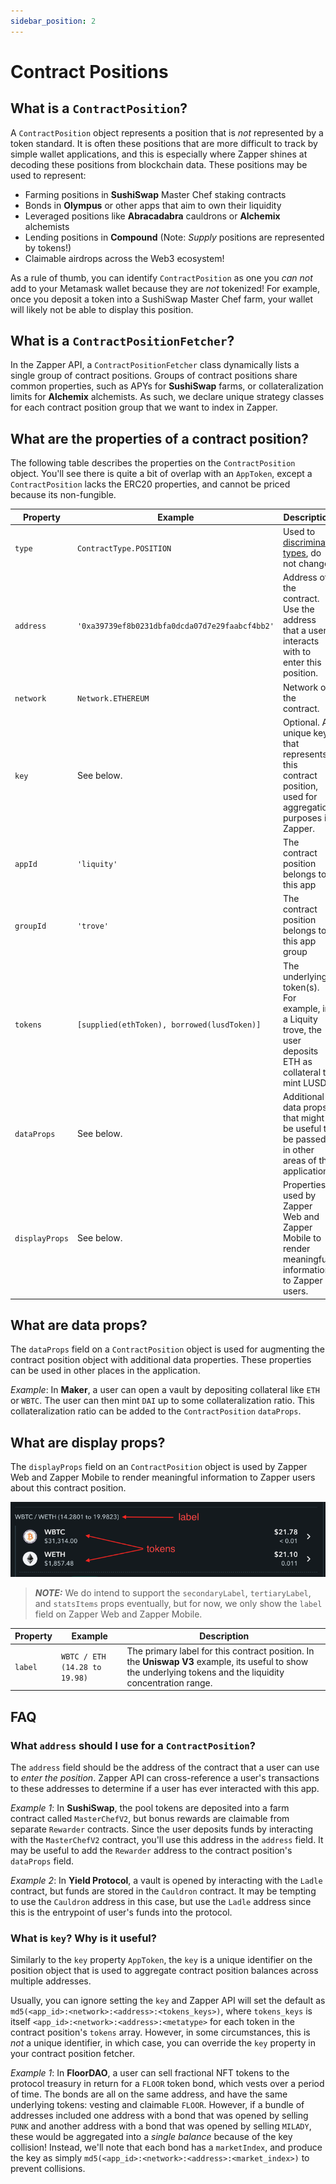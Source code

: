 ```yaml
---
sidebar_position: 2
---
```


# Contract Positions

## What is a `ContractPosition`?

A `ContractPosition` object represents a position that is _not_ represented by a token standard. It is often these positions that are more difficult to track by simple wallet applications, and this is especially where Zapper shines at decoding these positions from blockchain data. These positions may be used to represent:

- Farming positions in **SushiSwap** Master Chef staking contracts
- Bonds in **Olympus** or other apps that aim to own their liquidity
- Leveraged positions like **Abracadabra** cauldrons or **Alchemix** alchemists
- Lending positions in **Compound** (Note: _Supply_ positions are represented by tokens!)
- Claimable airdrops across the Web3 ecosystem!

As a rule of thumb, you can identify `ContractPosition` as one you _can not_ add to your Metamask wallet because they are _not_ tokenized! For example, once you deposit a token into a SushiSwap Master Chef farm, your wallet will likely not be able to display this position.

## What is a `ContractPositionFetcher`?

In the Zapper API, a `ContractPositionFetcher` class dynamically lists a single group of contract positions. Groups of contract positions share common properties, such as APYs for **SushiSwap** farms, or collateralization limits for **Alchemix** alchemists. As such, we declare unique strategy classes for each contract position group that we want to index in Zapper.

## What are the properties of a contract position?

The following table describes the properties on the `ContractPosition` object. You'll see there is quite a bit of overlap with an `AppToken`, except a `ContractPosition` lacks the ERC20 properties, and cannot be priced because its non-fungible.

| Property       | Example                                        | Description                                                                                                 |
| -------------- | ---------------------------------------------- | ----------------------------------------------------------------------------------------------------------- |
| `type`         | `ContractType.POSITION`                        | Used to [discriminate types](https://css-tricks.com/typescript-discriminated-unions/), do not change.       |
| `address`      | `'0xa39739ef8b0231dbfa0dcda07d7e29faabcf4bb2'` | Address of the contract. Use the address that a user interacts with to enter this position.                 |
| `network`      | `Network.ETHEREUM`                             | Network of the contract.                                                                                    |
| `key`          | See below.                                     | Optional. A unique key that represents this contract position, used for aggregation purposes in Zapper.     |
| `appId`        | `'liquity'`                                    | The contract position belongs to this app                                                                   |
| `groupId`      | `'trove'`                                      | The contract position belongs to this app group                                                             |
| `tokens`       | `[supplied(ethToken), borrowed(lusdToken)]`    | The underlying token(s). For example, in a Liquity trove, the user deposits ETH as collateral to mint LUSD. |
| `dataProps`    | See below.                                     | Additional data props that might be useful to be passed in other areas of the application.                  |
| `displayProps` | See below.                                     | Properties used by Zapper Web and Zapper Mobile to render meaningful information to Zapper users.           |

## What are data props?

The `dataProps` field on a `ContractPosition` object is used for augmenting the contract position object with additional data properties. These properties can be used in other places in the application.

_Example_: In **Maker**, a user can open a vault by depositing collateral like `ETH` or `WBTC`. The user can then mint `DAI` up to some collateralization ratio. This collateralization ratio can be added to the `ContractPosition` `dataProps`.

## What are display props?

The `displayProps` field on an `ContractPosition` object is used by Zapper Web and Zapper Mobile to render meaningful information to Zapper users about this contract position.

![Contract Position Display Props and Tokens](../../static/img/concepts/contract-position-display-props.png)

> **_NOTE:_**  We do intend to support the `secondaryLabel`, `tertiaryLabel`, and `statsItems` props eventually, but for now, we only show the `label` field on Zapper Web and Zapper Mobile.

| Property         | Example                       | Description                                                                                                                                                                                                                                                           |
| ---------------- | ----------------------------- | --------------------------------------------------------------------------------------------------------------------------------------------------------------------------------------------------------------------------------------------------------------------- |
| `label`          | `WBTC / ETH (14.28 to 19.98)` | The primary label for this contract position. In the **Uniswap V3** example, its useful to show the underlying tokens and the liquidity concentration range.                                                                                                          |

## FAQ

### What `address` should I use for a `ContractPosition`?

The `address` field should be the address of the contract that a user can use to _enter the position_. Zapper API can cross-reference a user's transactions to these addresses to determine if a user has ever interacted with this app.

_Example 1_: In **SushiSwap**, the pool tokens are deposited into a farm contract called `MasterChefV2`, but bonus rewards are claimable from separate `Rewarder` contracts. Since the user deposits funds by interacting with the `MasterChefV2` contract, you'll use this address in the `address` field. It may be useful to add the `Rewarder` address to the contract position's `dataProps` field.

_Example 2_: In **Yield Protocol**, a vault is opened by interacting with the `Ladle` contract, but funds are stored in the `Cauldron` contract. It may be tempting to use the `Cauldron` address in this case, but use the `Ladle` address since this is the entrypoint of user's funds into the protocol.

### What is `key`? Why is it useful?

Similarly to the `key` property `AppToken`, the `key` is a unique identifier on the position object that is used to aggregate contract position balances across multiple addresses.

Usually, you can ignore setting the `key` and Zapper API will set the default as `md5(<app_id>:<network>:<address>:<tokens_keys>)`, where `tokens_keys` is itself `<app_id>:<network>:<address>:<metatype>` for each token in the contract position's `tokens` array. However, in some circumstances, this is _not_ a unique identifier, in which case, you can override the `key` property in your contract position fetcher.

_Example 1_: In **FloorDAO**, a user can sell fractional NFT tokens to the protocol treasury in return for a `FLOOR` token bond, which vests over a period of time. The bonds are all on the same address, and have the same underlying tokens: vesting and claimable `FLOOR`. However, if a bundle of addresses included one address with a bond that was opened by selling `PUNK` and another address with a bond that was opened by selling `MILADY`, these would be aggregated into a _single balance_ because of the key collision! Instead, we'll note that each bond has a `marketIndex`, and produce the key as simply `md5(<app_id>:<network>:<address>:<market_index>)` to prevent collisions.
